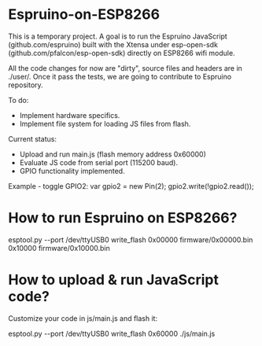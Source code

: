 # Espruino-on-ESP8266
This is a temporary project. A goal is to run the Espruino JavaScript (github.com/espruino) built with the Xtensa under esp-open-sdk (github.com/pfalcon/esp-open-sdk) directly on ESP8266 wifi module.

All the code changes for now are "dirty", source files and headers are in ./user/. Once it pass the tests, we are going to contribute to Espruino repository.

To do:
- Implement hardware specifics.
- Implement file system for loading JS files from flash.

Current status:
- Upload and run main.js (flash memory address 0x60000)
- Evaluate JS code from serial port (115200 baud).
- GPIO functionality implemented.

Example - toggle GPIO2:
var gpio2 = new Pin(2);
gpio2.write(!gpio2.read());

# How to run Espruino on ESP8266?

esptool.py --port /dev/ttyUSB0 write_flash 0x00000 firmware/0x00000.bin 0x10000 firmware/0x10000.bin

# How to upload & run JavaScript code?

Customize your code in js/main.js and flash it:

esptool.py --port /dev/ttyUSB0 write_flash 0x60000 ./js/main.js
